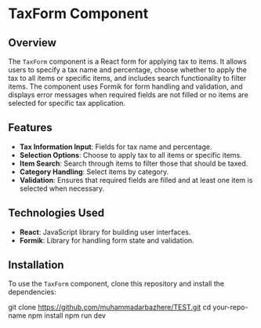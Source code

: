 # TaxForm Component

## Overview

The `TaxForm` component is a React form for applying tax to items. It allows users to specify a tax name and percentage, choose whether to apply the tax to all items or specific items, and includes search functionality to filter items. The component uses Formik for form handling and validation, and displays error messages when required fields are not filled or no items are selected for specific tax application.

## Features

- **Tax Information Input**: Fields for tax name and percentage.
- **Selection Options**: Choose to apply tax to all items or specific items.
- **Item Search**: Search through items to filter those that should be taxed.
- **Category Handling**: Select items by category.
- **Validation**: Ensures that required fields are filled and at least one item is selected when necessary.

## Technologies Used

- **React**: JavaScript library for building user interfaces.
- **Formik**: Library for handling form state and validation.

## Installation

To use the `TaxForm` component, clone this repository and install the dependencies:

git clone https://github.com/muhammadarbazhere/TEST.git
cd your-repo-name
npm install
npm run dev

